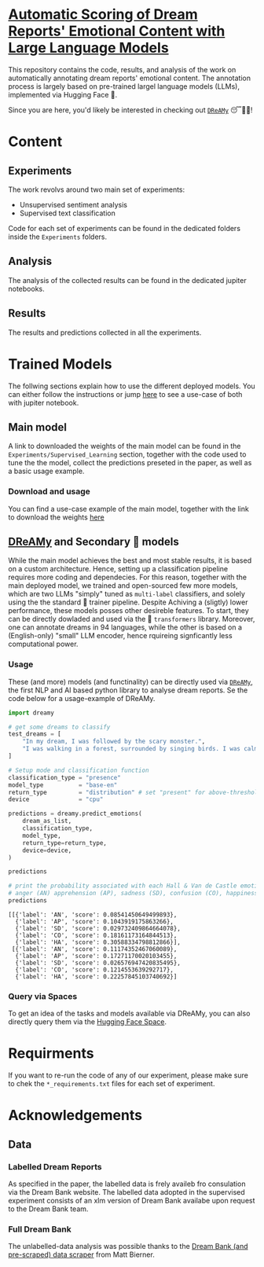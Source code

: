 # [Automatic Scoring of Dream Reports' Emotional Content with Large Language Models](https://arxiv.org/abs/2302.14828)

This repository contains the code, results, and analysis of the work on automatically annotating dream reports' emotional content. The annotation process is largely based on pre-trained largel language models (LLMs), implemented via Hugging Face 🤗. 

Since you are here, you'd likely be interested in checking out [`DReAMy`](https://github.com/lorenzoscottb/DReAMy) 😴📝🤖!

# Content
## Experiments

The work revolvs around two main set of experiments:

- Unsupervised sentiment analysis
- Supervised text classification

Code for each set of experiments can be found in the dedicated folders inside the `Experiments` folders.

## Analysis

The analysis of the collected results can be found in the dedicated jupiter notebooks.

## Results 

The results and predictions collected in all the experiments. 

# Trained Models
The follwing sections explain how to use the different deployed models. You can either follow the instructions or jump [here](https://github.com/lorenzoscottb/Dream_Reports_Annotation/blob/main/Analysis/trained_model_testing.ipynb) to see a use-case of both with jupiter notebook.

## Main model
A link to downloaded the weights of the main model can be found in the `Experiments/Supervised_Learning` section, together with the code used to tune the the model, collect the predictions preseted in the paper, as well as a basic usage example.

### Download and usage 
You can find a use-case example of the main model, together with the link to download the weights [here](https://github.com/lorenzoscottb/Dream_Reports_Annotation/tree/main/Experiments/Supervised_Learning)

## [DReAMy](https://github.com/lorenzoscottb/DReAMy) and Secondary 🤗 models 
While the main model achieves the best and most stable results, it is based on a custom architecture. Hence, setting up a classification pipeline requires more coding and dependecies. For this reason, together with the main deployed model, we trained and open-sourced few more models, which are two LLMs "simply" tuned as `multi-label` classifiers, and solely using the the standard 🤗 trainer pipeline. Despite Achiving a (sligtly) lower performance, these models posses other desireble features. To start, they can be directly dowladed and used via the 🤗 ```transformers``` library. Moreover, one can annotate dreams in 94 languages, while the other is based on a (English-only) "small" LLM encoder, hence rquireing signficantly less computational power. 

### Usage
These (and more) models (and functinality) can be directly used via [`DReAMy`](https://github.com/lorenzoscottb/DReAMy), the first NLP and AI based python library to analyse dream reports. Se the code below for a usage-example of DReAMy.

```py
import dreamy 

# get some dreams to classify
test_dreams = [
    "In my dream, I was followed by the scary monster.",
    "I was walking in a forest, surrounded by singing birds. I was calm and at peace."
]

# Setup mode and classification function
classification_type = "presence"
model_type          = "base-en"
return_type         = "distribution" # set "present" for above-threshold only
device              = "cpu"

predictions = dreamy.predict_emotions(
    dream_as_list, 
    classification_type, 
    model_type,
    return_type=return_type, 
    device=device,
)

predictions

# print the probability associated with each Hall & Van de Castle emotion:
# anger (AN) apprehension (AP), sadness (SD), confusion (CO), happiness (HA)
predictions
```
```
[[{'label': 'AN', 'score': 0.08541450649499893},
  {'label': 'AP', 'score': 0.1043919175863266},
  {'label': 'SD', 'score': 0.029732409864664078},
  {'label': 'CO', 'score': 0.18161173164844513},
  {'label': 'HA', 'score': 0.30588334798812866}],
 [{'label': 'AN', 'score': 0.11174352467060089},
  {'label': 'AP', 'score': 0.17271170020103455},
  {'label': 'SD', 'score': 0.026576947420835495},
  {'label': 'CO', 'score': 0.1214553639292717},
  {'label': 'HA', 'score': 0.22257845103740692}]
````
### Query via Spaces

To get an idea of the tasks and models available via DReAMy, you can also directly query them via the [Hugging Face Space](https://huggingface.co/spaces/DReAMy-lib/dream).

# Requirments

If you want to re-run the code of any of our experiment, please make sure to chek the `*_requirements.txt` files for each set of experiment.

# Acknowledgements

## Data
### Labelled Dream Reports
As specified in the paper, the labelled data is frely availeb fro consulation via the Dream Bank website. The labelled data adopted in the supervised experiment consists of an xlm version of Dream Bank availabe upon request to the Dream Bank team.

### Full Dream Bank
The unlabelled-data analysis was possible thanks to the [Dream Bank (and pre-scraped) data scraper](https://github.com/mattbierner/DreamScrape) from Matt Bierner.
